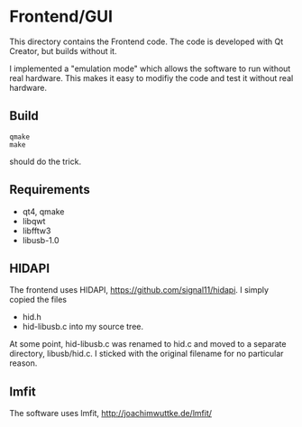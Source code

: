 Frontend/GUI
============

This directory contains the Frontend code.
The code is developed with Qt Creator, but builds without it.

I implemented a "emulation mode" which allows the software
to run without real hardware. This makes it easy to modifiy the
code and test it without real hardware.


Build
-----

    qmake
    make

should do the trick.

Requirements
------------

* qt4, qmake
* libqwt
* libfftw3
* libusb-1.0

HIDAPI
------

The frontend uses HIDAPI, https://github.com/signal11/hidapi.
I simply copied the files
* hid.h
* hid-libusb.c
into my source tree.

At some point, hid-libusb.c was renamed to hid.c and moved 
to a separate directory, libusb/hid.c. I sticked with the original
filename for no particular reason.

lmfit
-----

The software uses lmfit, http://joachimwuttke.de/lmfit/